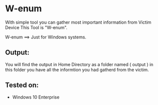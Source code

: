 # W-enum
With simple tool you can gather most important information from Victim Device This Tool is "W-enum".

W-enum ==> Just for Windows systems.


Output:
-----
You will find the output in Home Directory as a folder named ( output ) in this folder you have all the informtion you had gatherd from the victim.

Tested on:
-------
* Windows 10 Enterprise

